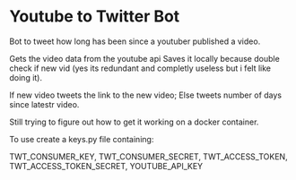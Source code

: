 # Youtube to Twitter Bot

Bot to tweet how long has been since a youtuber published a video.

Gets the video data from the youtube api
Saves it locally because double check if new vid (yes its redundant and completly useless but i felt like doing it).

If new video tweets the link to the new video;
Else tweets number of days since latestr video.

Still trying to figure out how to get it working on a docker container.

To use create a keys.py file containing:

TWT_CONSUMER_KEY,
TWT_CONSUMER_SECRET,
TWT_ACCESS_TOKEN,
TWT_ACCESS_TOKEN_SECRET,
YOUTUBE_API_KEY
    
